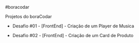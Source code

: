 #boracodar

Projetos do boraCodar

- Desafio #01 - [FrontEnd] - Criação de um Player de Musica

- Desafio #02 - [FrontEnd] - Criação de um Card de Produto
